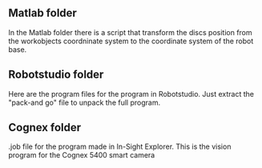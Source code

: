 ## Matlab folder

In the Matlab folder there is a script that transform the discs position from the workobjects coordninate system to the coordinate system of the robot base.

## Robotstudio folder
Here are the program files for the program in Robotstudio. Just extract the "pack-and go" file to unpack the full program.

## Cognex folder
.job file for the program made in In-Sight Explorer. This is the vision program for the Cognex 5400 smart camera

